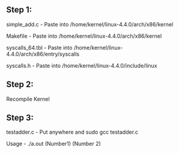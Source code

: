 ## Step 1:

simple_add.c - Paste into /home/kernel/linux-4.4.0/arch/x86/kernel

Makefile - Paste into /home/kernel/linux-4.4.0/arch/x86/kernel

syscalls_64.tbl - Paste into  /home/kernel/linux-4.4.0/arch/x86/entry/syscalls

syscalls.h - Paste into /home/kernel/linux-4.4.0/include/linux

## Step 2:
Recompile Kernel

## Step 3: 

testadder.c - Put anywhere and sudo gcc testadder.c

Usage - ./a.out (Number1) (Number 2)



